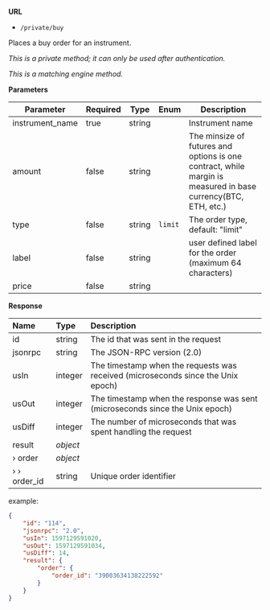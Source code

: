 **URL** 

- `/private/buy`

Places a buy order for an instrument.



*This is a private method; it can only be used after authentication.*

*This is a matching engine method.*

**Parameters** 

| Parameter       | Required | Type   | Enum    | Description                                              |
| --------------- | -------- | ------ | ------- | -------------------------------------------------------- |
| instrument_name | true     | string |         | Instrument name                                          |
| amount          | false    | string |         | The minsize of futures and options is one contract, while margin is measured in base currency(BTC, ETH, etc.)                                                         |
| type            | false    | string | `limit` | The order type, default: "limit"                         |
| label           | false    | string |         | user defined label for the order (maximum 64 characters) |
| price           | false    | string |         |                                                          |



**Response**

| Name                       | Type              | Description                                                  |
| :------------------------- | :---------------- | :----------------------------------------------------------- |
| id                         | string            | The id that was sent in the request                          |
| jsonrpc                    | string            | The JSON-RPC version (2.0)                                   |
| usIn                       | integer           | The timestamp when the requests was received (microseconds since the Unix epoch)                                                    |
| usOut                      | integer           | The timestamp when the response was sent (microseconds since the Unix epoch)                                                   |
| usDiff                     | integer           | The number of microseconds that was spent handling the request                                                         |
| result                     | *object*          |                                                              |
| › order                    | *object*          |                                                              |
| ›  › order_id              | string            | Unique order identifier                                      |

example:

```json
{
	"id": "114",
	"jsonrpc": "2.0",
	"usIn": 1597129591020,
	"usOut": 1597129591034,
	"usDiff": 14,
	"result": {
		"order": {
			"order_id": "39003634138222592"
		}
	}
}
```


